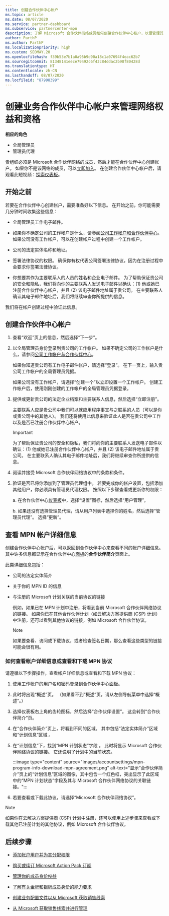 ```yaml
---
title: 创建合作伙伴中心帐户
ms.topic: article
ms.date: 08/07/2020
ms.service: partner-dashboard
ms.subservice: partnercenter-mpn
description: 了解 Microsoft 合作伙伴网络成员如何创建合作伙伴中心帐户，以便管理其网络权益和资格。
author: ParthP
ms.author: ParthP
ms.localizationpriority: high
ms.custom: SEOMAY.20
ms.openlocfilehash: f39b53e7b1a0a95b9d90a18c1a07694f4eac62b7
ms.sourcegitcommit: 81348141eece79492c6f43c84ddac2b98f80428d
ms.translationtype: HT
ms.contentlocale: zh-CN
ms.lasthandoff: 08/07/2020
ms.locfileid: "87998399"
---
```

# <a name="create-a-partner-center-account-to-manage-network-benefits-and-competencies"></a>创建业务合作伙伴中心帐户来管理网络权益和资格

**相应的角色**

- 全局管理员
- 管理员代理

贵组织必须是 Microsoft 合作伙伴网络的成员，然后才能在合作伙伴中心创建帐户。 如果你不是该网络的成员，可以[立即加入](https://partner.microsoft.com/commercial#)。 在创建合作伙伴中心帐户后，请观看此短视频：[探索仪表板](https://vimeo.com/290338211)。

## <a name="before-you-begin"></a>开始之前

若要在合作伙伴中心创建帐户，需要准备好以下信息。 在开始之前，你可能需要几分钟时间收集这些信息：

-   全局管理员工作电子邮件。

-   如果你不确定公司的工作帐户是什么，请参阅[公司工作帐户和合作伙伴中心](azure-active-directory-tenants-and-partner-center.md)。如果公司没有工作帐户，可以在创建帐户过程中创建一个工作帐户。 

-   公司的法定实体名称和地址。  

-   签署法律协议的权限。 确保你有权代表公司签署法律协议，因为在注册过程中会要求你签署法律协议。

-   你想要其作为主要联系人的人员的姓名和企业电子邮件。 为了帮助保证贵公司的安全和隐私，我们将向你的主要联系人发送电子邮件以确认：(1) 他或她已注册合作伙伴中心帐户，并且 (2) 该电子邮件地址属于贵公司。 在主要联系人确认其电子邮件地址后，我们将继续审查你所提供的信息。

我们将在帐户创建过程中验证此信息。 
 
## <a name="create-a-partner-center-account"></a>创建合作伙伴中心帐户

1.  查看“欢迎”页上的信息，然后选择“下一步”。

2.  以全局管理员身份登录到贵公司的工作帐户。 如果不确定公司的工作帐户是什么，请参阅[公司工作帐户与合作伙伴中心](azure-active-directory-tenants-and-partner-center.md)。

    如果你知道贵公司有工作电子邮件帐户，请选择“登录”。 在下一页上，输入贵公司工作帐户的全局管理员凭据。 

    如果公司没有工作帐户，请选择“创建一个”以立即设置一个工作帐户。 创建工作帐户后，使用刚刚创建的工作帐户的全局管理员凭据登录。

3.  提供或更新贵公司的法定企业档案和主要联系人信息，然后选择“立即注册”。 

    主要联系人应是贵公司中我们可以就应用程序事宜与之联系的人员（可以是你或贵公司中的其他人）。 我们还将使用此信息来验证此人是否在贵公司中工作以及是否已注册合作伙伴中心帐户。

    > [!IMPORTANT]  
    > 为了帮助保证贵公司的安全和隐私，我们将向你的主要联系人发送电子邮件以确认：(1) 他或她已注册合作伙伴中心帐户，并且 (2) 该电子邮件地址属于贵公司。 在主要联系人确认其电子邮件地址后，我们将继续审查你所提供的信息。

4.  阅读并接受 Microsoft 合作伙伴网络协议中的条款和条件。 

5.  验证是否已将你添加到了管理员代理组中。 若要完成你的帐户设置，包括添加其他用户，你必须具有管理员代理权限。 按照以下步骤查看或更新你的权限：

    a. 在合作伙伴中心[仪表板](https://partner.microsoft.com/dashboard/home**)中，选择“设置”图标，然后选择“用户管理”。  

    b. 如果还没有选择管理员代理，请从用户列表中选择你的姓名，然后选择“管理员代理”。 选择“更新”。  

## <a name="view-mpn-account-details"></a>查看 MPN 帐户详细信息

创建合作伙伴中心帐户后，可以返回到合作伙伴中心来查看不同的帐户详细信息。 其中许多信息都显示在合作伙伴中心[面板](https://partner.microsoft.com/dashboard)的**合作伙伴简介**页面上。

此类详细信息包括：

- 公司的法定实体简介

- 关于你的 MPN ID 的信息

- 与注册的 Microsoft 计划关联的当前协议的链接

  例如，如果已在 MPN 计划中注册，将看到当前 Microsoft 合作伙伴网络协议的链接。 如果你已在其他合作伙伴计划（如云解决方案提供商 (CSP) 计划）中注册，还可以看到其他协议的链接，例如 Microsoft 合作伙伴协议。 

  > [!NOTE]
  > 如果要查看、访问或下载协议，或者检查签名日期，那么查看这些类型的链接可能会很有用。

### <a name="how-to-view-account-details-or-view-and-download-the-mpn-agreement"></a>如何查看帐户详细信息或查看和下载 MPN 协议

请遵循以下步骤操作，查看帐户详细信息或查看和下载 MPN 协议：

1. 使用工作帐户的用户名和密码登录到合作伙伴中心[面板](https://partner.microsoft.com/dashboard)。

2. 此时将出现“概述”页。 （如果看不到“概述”页，请从左侧导航菜单中选择“概述”。）

3. 选择仪表板右上角的齿轮图标，然后选择“合作伙伴设置”。 这会转到“合作伙伴简介”页。

4. 在“合作伙伴简介”页上，将看到不同的区域。 其中包括“法定实体简介”区域和“计划信息”区域 。

5. 在“计划信息”下，找到“MPN 计划状态”字段 。 此时将显示 Microsoft 合作伙伴网络协议的链接。 它还说明了计划中的当前状态。


   :::image type="content" source="images/accountsettings/mpn-program-info-download-mpn-agreement.png" alt-text="显示“合作伙伴简介”页上的“计划信息”区域的图像，其中包含一个红色框，突出显示了此区域中的“MPN 计划状态”字段及其与 Microsoft 合作伙伴网络协议的关联链接。":::

6. 若要查看或下载此协议，请选择“Microsoft 合作伙伴网络协议”。  

> [!NOTE]
> 如果你在云解决方案提供商 (CSP) 计划中注册，还可以使用上述步骤来查看或下载其他已注册计划的其他协议，例如 Microsoft 合作伙伴协议。

## <a name="next-steps"></a>后续步骤

-   [添加帐户用户并为其分配权限](create-user-accounts-and-set-permissions.md)

-   [购买或续订 Microsoft Action Pack 订阅](mpn-get-action-pack.md)

-   [管理你的成员身份权益](manage-your-partner-network-benefits.md)

-   [了解有关金牌和银牌成员身份的能力要求](https://partner.microsoft.com/membership/competencies)

-   [创建业务配置文件以从 Microsoft 获取销售线索](create-a-marketing-profile.md)

-   [从 Microsoft 获取销售线索并进行管理](responding-to-referrals.md)